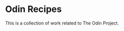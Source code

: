 # Odin Recipes

This is a collection of work related to The Odin Project.

<!-- This is a practice project that shows skills in writing pure/clean HTML code. For example sake, we will be providing some recipes. Enjoy it! -->